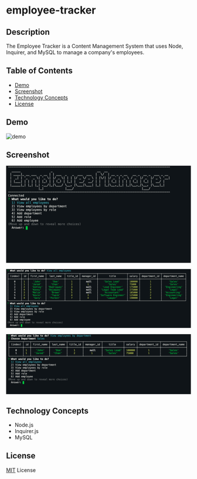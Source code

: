 # employee-tracker

## Description

The Employee Tracker is a Content Management System that uses Node, Inquirer, and MySQL to manage a company's employees. 

## Table of Contents
- [Demo](#Demo)
- [Screenshot](#Screenshot)
- [Technology Concepts](#Technology-Concepts)
- [License](#License)

## Demo

![demo](./assets/demo.gif)

## Screenshot

![screenshot](./assets/image1.png)

![screenshot](./assets/image2.png)

![screenshot](./assets/image3.png)

## Technology Concepts

* Node.js
* Inquirer.js
* MySQL

## License
[MIT](https://choosealicense.com/licenses/mit/#) License